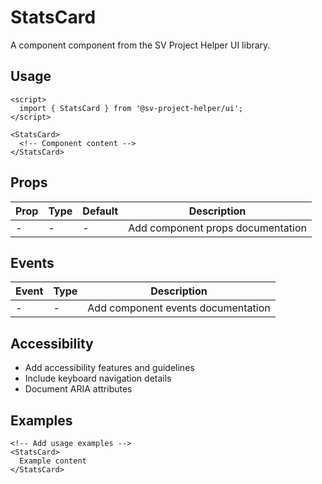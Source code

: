 # StatsCard

A component component from the SV Project Helper UI library.

## Usage

```svelte
<script>
  import { StatsCard } from '@sv-project-helper/ui';
</script>

<StatsCard>
  <!-- Component content -->
</StatsCard>
```

## Props

| Prop | Type | Default | Description |
|------|------|---------|-------------|
| - | - | - | Add component props documentation |

## Events

| Event | Type | Description |
|-------|------|-------------|
| - | - | Add component events documentation |

## Accessibility

- Add accessibility features and guidelines
- Include keyboard navigation details
- Document ARIA attributes

## Examples

```svelte
<!-- Add usage examples -->
<StatsCard>
  Example content
</StatsCard>
```